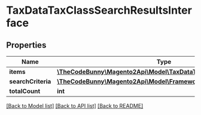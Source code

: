 # TaxDataTaxClassSearchResultsInterface

## Properties
Name | Type | Description | Notes
------------ | ------------- | ------------- | -------------
**items** | [**\TheCodeBunny\Magento2Api\Model\TaxDataTaxClassInterface[]**](TaxDataTaxClassInterface.md) | Items | 
**searchCriteria** | [**\TheCodeBunny\Magento2Api\Model\FrameworkSearchCriteriaInterface**](FrameworkSearchCriteriaInterface.md) |  | 
**totalCount** | **int** | Total count. | 

[[Back to Model list]](../README.md#documentation-for-models) [[Back to API list]](../README.md#documentation-for-api-endpoints) [[Back to README]](../README.md)


